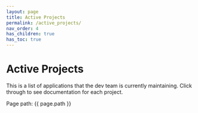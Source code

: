 ```yaml
---
layout: page
title: Active Projects
permalink: /active_projects/
nav_order: 4
has_children: true
has_toc: true
---
```


# Active Projects

This is a list of applications that the dev team is currently maintaining. Click through to see documentation for each project.

Page path: {{ page.path }}